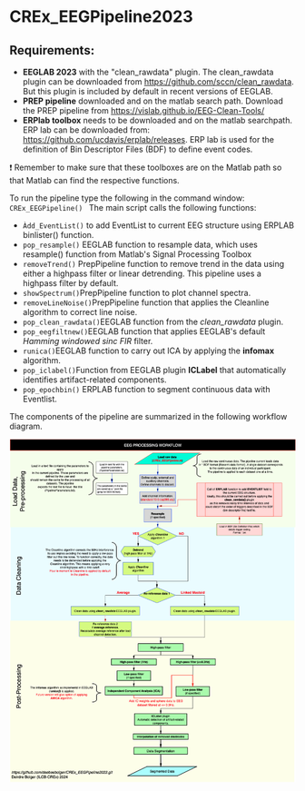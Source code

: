 # CREx_EEGPipeline2023

## Requirements:
* **EEGLAB 2023** with the "clean_rawdata" plugin. The clean_rawdata plugin can be downloaded from https://github.com/sccn/clean_rawdata. But this plugin is included by default in recent versions of EEGLAB. 
* **PREP pipeline** downloaded and on the matlab search path. Download the PREP pipeline from https://vislab.github.io/EEG-Clean-Tools/
* **ERPlab toolbox** needs to be downloaded and on the matlab searchpath. ERP lab can be downloaded from: https://github.com/ucdavis/erplab/releases. ERP lab is used for the definition of Bin Descriptor Files (BDF) to define event codes.

:exclamation:  Remember to make sure that these toolboxes are on the Matlab path so that Matlab can find the respective functions.

To run the pipeline type the following in the command window: ```CREx_EEGPipeline() ```
The main script calls the following functions:
- ```Àdd_EventList()``` to add EventList to current EEG structure using ERPLAB binlister() function.
- ```pop_resample()``` EEGLAB function to resample data, which uses resample() function from Matlab's Signal Processing Toolbox
- ```removeTrend()``` PrepPipeline function to remove trend in the data using either a highpass filter or linear detrending. This pipeline uses a highpass filter by default.
- ```showSpectrum()```PrepPipeline function to plot channel spectra.
- ```removeLineNoise()```PrepPipeline function that applies the Cleanline algorithm to correct line noise.
- ```pop_clean_rawdata()```EEGLAB function from the *clean_rawdata* plugin.
- ```pop_eegfiltnew()```EEGLAB function that applies EEGLAB's default *Hamming windowed sinc FIR* filter.
- ```runica()```EEGLAB function to carry out ICA by applying the **infomax** algorithm.
- ```pop_iclabel()```Function from EEGLAB plugin **ICLabel** that automatically identifies artifact-related components.
- ```pop_epochbin()``` ERPLAB function to segment continuous data with Eventlist. 

The components of the pipeline are summarized in the following workflow diagram.

![EEG processing pipeline workflow](Pipeline_figure.png "EEG Processing workflow diagram.")



